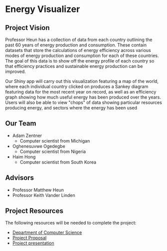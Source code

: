 # Energy Visualizer
## Project Vision
 Professor Heun has a collection of data from each country outlining the past 60 years of energy production and consumption. These contain datasets that store the calculations of energy efficiency across various modes of energy production and consumption for each of these countries. The goal of this data is to show off the energy profile of each country so that efficiency practices and sustainable energy production can be improved.

 Our Shiny app will carry out this visualization featuring a map of the world, where each individual country clicked on produces a Sankey diagram featuring data for the most recent year on record, as well as an efficiency graph showing how much useful energy has been produced over the years. Users will also be able to view "chops" of data showing particular resources producing energy, and sectors where the energy has been used

## Our Team
- Adam Zentner
  - Computer scientist from Michigan
- Oghenesuvwe Ogedegbe
  - Computer scientist from Nigeria
- Haim Hong
  - Computer scientist from South Korea

## Advisors
- Professor Matthew Heun
- Professor Keith Vander Linden

## Project Resources
The following resources will be needed to complete the project:
- [Department of Computer Science](https://computing.calvin.edu)
- [Project Proposal](https://calvincollege-my.sharepoint.com/:w:/r/personal/oko2_calvin_edu/_layouts/15/Doc.aspx?sourcedoc=%7B9064C99F-495B-4A7E-9517-F865CAD56DA2%7D&file=Project%20Proposal%20Edit.docx&action=default&mobileredirect=true)
- [Project presentation](https://calvincollege-my.sharepoint.com/:p:/g/personal/aez9_calvin_edu/ERZf3xa8Ie5DjHm4XAh4IwkBfPGEJhqRG3sHBYIVlLl1rg?e=ZLigia)
